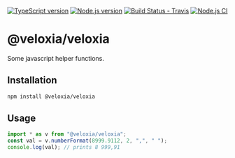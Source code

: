 [![TypeScript version][ts-badge]][typescript-38]
[![Node.js version][nodejs-badge]][nodejs]
[![Build Status - Travis][travis-badge]][travis-ci]
[![Node.js CI][ga-badge]][ga-ci]

# @veloxia/veloxia

Some javascript helper functions.

## Installation

```bash
npm install @veloxia/veloxia
```

## Usage

```javascript
import * as v from "@veloxia/veloxia";
const val = v.numberFormat(8999.9112, 2, ",", " ");
console.log(val); // prints 8 999,91
```

[ts-badge]: https://img.shields.io/badge/TypeScript-3.8-blue.svg
[nodejs-badge]: https://img.shields.io/badge/Node.js->=%2012.13-blue.svg
[nodejs]: https://nodejs.org/dist/latest-v12.x/docs/api/
[travis-badge]: https://travis-ci.org/veloxiadev/typescript-boilerplate.svg?branch=master
[travis-ci]: https://travis-ci.org/github/veloxiadev/typescript-boilerplate
[typescript]: https://www.typescriptlang.org/
[typescript-38]: https://www.typescriptlang.org/docs/handbook/release-notes/typescript-3-8.html
[ga-badge]: https://github.com/veloxiadev/typescript-boilerplate/workflows/Node.js%20CI/badge.svg
[ga-ci]: https://github.com/veloxiadev/typescript-boilerplate/actions

